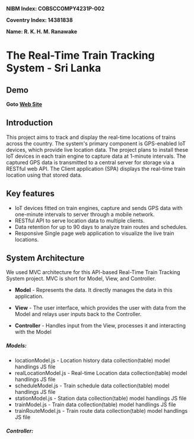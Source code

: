**NIBM Index: COBSCCOMPY4231P-002**

**Coventry Index: 14381838**

**Name: R. K. H. M. Ranawake**

# The Real-Time Train Tracking System - Sri Lanka

## Demo
**Goto [Web Site](https://www.livetrainlocation.xyz/)**

## Introduction
This project aims to track and display the real-time locations of trains across the country. The system's primary component is GPS-enabled IoT devices, which provide live location data. The project plans to install these IoT devices in each train engine to capture data at 1-minute intervals. The captured GPS data is transmitted to a central server for storage via a RESTful web API. The Client application (SPA) displays the real-time train location using that stored data.

## Key features
* IoT devices fitted on train engines, capture and sends GPS data with one-minute intervals to server through a mobile network.
* RESTful API to serve location data to multiple clients.
* Data retention for up to 90 days to analyze train routes and schedules.
* Responsive Single page web application to visualize the live train locations.

## System Architecture
We used MVC architecture for this API-based Real-Time Train Tracking System project. MVC is short for Model, View, and Controller.

* **Model** - Represents the data. It directly manages the data in this application.

* **View** - The user interface, which provides the user with data from the Model and relays user inputs back to the Controller.

* **Controller** - Handles input from the View, processes it and interacting with the Model

##### Models:
* locationModel.js - Location history data collection(table) model handlings JS file
* realLocationModel.js - Real-time Location data collection(table) model handlings JS file
* scheduleModel.js - Train schedule data collection(table) model handlings JS file
* stationModel.js - Station data collection(table) model handlings JS file
* trainModel.js - Train data collection(table) model handlings JS file
* trainRouteModel.js - Train route data collection(table) model handlings JS file

##### Controller:
